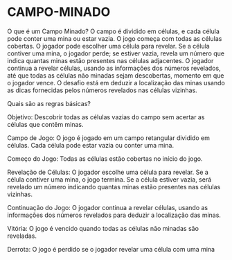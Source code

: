 # CAMPO-MINADO

O que é um Campo Minado?
O campo é dividido em células, e cada célula pode conter uma mina ou estar vazia. O jogo começa com todas as células cobertas. O jogador pode escolher uma célula para revelar. Se a célula contiver uma mina, o jogador perde; se estiver vazia, revela um número que indica quantas minas estão presentes nas células adjacentes. O jogador continua a revelar células, usando as informações dos números revelados, até que todas as células não minadas sejam descobertas, momento em que o jogador vence. O desafio está em deduzir a localização das minas usando as dicas fornecidas pelos números revelados nas células vizinhas.


Quais são as regras básicas?


Objetivo: Descobrir todas as células vazias do campo sem acertar as células que contêm minas.

Campo de Jogo: O jogo é jogado em um campo retangular dividido em células. Cada célula pode estar vazia ou conter uma mina.

Começo do Jogo: Todas as células estão cobertas no início do jogo.

Revelação de Células: O jogador escolhe uma célula para revelar. Se a célula contiver uma mina, o jogo termina. Se a célula estiver vazia, será revelado um número indicando quantas minas estão presentes nas células vizinhas.

Continuação do Jogo: O jogador continua a revelar células, usando as informações dos números revelados para deduzir a localização das minas.

Vitória: O jogo é vencido quando todas as células não minadas são reveladas.

Derrota: O jogo é perdido se o jogador revelar uma célula com uma mina






